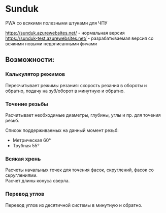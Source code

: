 # Sunduk
PWA со всякими полезными штуками для ЧПУ

https://sunduk.azurewebsites.net/ - нормальная версия  
https://sunduk-test.azurewebsites.net/ - разрабатываемая версия со всякими новыми недописанными фичами


## Возможности:
### Калькулятор режимов
Пересчитывает режимы резания: скорость резания в обороты и обратно, подачу на зуб/оборот в минутную и обратно.

### Точение резьбы
Расчитывает необходимые диаметры, глубины, углы и пр. для точения резьб.  

Список поддерживаемых на данный момент резьб:
- Метрическая 60°
- Трубная 55°

### Всякая хрень
Расчеты начальных точек для точения фасок, скруглений, фасок со скруглениями.  
Расчет длины конуса сверла.

### Перевод углов
Перевод углов из десятичной системы в минутную и обратно.
